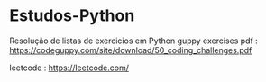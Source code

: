 # Estudos-Python
Resolução de listas de exercicios em Python
guppy exercises pdf : https://codeguppy.com/site/download/50_coding_challenges.pdf

leetcode : https://leetcode.com/
